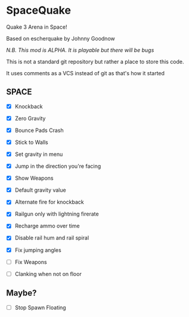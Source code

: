 SpaceQuake
==========



Quake 3 Arena in Space!

Based on escherquake by Johnny Goodnow

_N.B. This mod is ALPHA. It is playable but there will be bugs_

This is not a standard git repository but rather a place to store this code.

It uses comments as a VCS instead of git as that's how it started

SPACE
-----

- [x] Knockback
 
- [x] Zero Gravity
 
- [x] Bounce Pads Crash
 
- [x] Stick to Walls
 
- [x] Set gravity in menu
- [x] Jump in the direction you're facing
- [x] Show Weapons
- [x] Default gravity value
- [x] Alternate fire for knockback
- [x] Railgun only with lightning firerate
- [x] Recharge ammo over time
- [x] Disable rail hum and rail spiral
- [x] Fix jumping angles
- [ ] Fix Weapons
- [ ] Clanking when not on floor

Maybe?
-----
- [ ] Stop Spawn Floating
